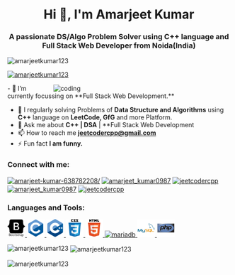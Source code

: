 <h1 align="center">Hi 👋, I'm Amarjeet Kumar</h1>
<h3 align="center">A passionate DS/Algo Problem Solver using C++ language and Full Stack Web Developer from Noida(India)</h3>

<p align="left"> <img src="https://komarev.com/ghpvc/?username=amarjeetkumar123&label=Profile%20views&color=0e75b6&style=flat" alt="amarjeetkumar123" /> </p>

<p align="left"> <a href="https://github.com/ryo-ma/github-profile-trophy"><img src="https://github-profile-trophy.vercel.app/?username=amarjeetkumar123" alt="amarjeetkumar123" /></a> </p>
<img align="right" alt="coding" width="400" src="https://cdn.dribbble.com/users/1162077/screenshots/3848914/programmer.gif">
- 🌱 I’m currently focussing on **Full Stack Web Development.**


- 📝 I regularly solving Problems of **Data Structure and Algorithms** using **C++** language on **LeetCode, GfG** and more Platform. 
- 💬 Ask me about **C++ | DSA** | **Full Stack Web Development
- 📫 How to reach me **jeetcodercpp@gmail.com**
- ⚡ Fun fact **I am funny.**

<h3 align="left">Connect with me:</h3>
<p align="left">
<a href="https://linkedin.com/in/amarjeet-kumar-638782208/" target="blank"><img align="center" src="https://raw.githubusercontent.com/rahuldkjain/github-profile-readme-generator/master/src/images/icons/Social/linked-in-alt.svg" alt="amarjeet-kumar-638782208/" height="30" width="40" /></a>
<a href="https://instagram.com/amarjeet_kumar0987" target="blank"><img align="center" src="https://raw.githubusercontent.com/rahuldkjain/github-profile-readme-generator/master/src/images/icons/Social/instagram.svg" alt="amarjeet_kumar0987" height="30" width="40" /></a>
<a href="https://www.hackerrank.com/jeetcodercpp" target="blank"><img align="center" src="https://raw.githubusercontent.com/rahuldkjain/github-profile-readme-generator/master/src/images/icons/Social/hackerrank.svg" alt="jeetcodercpp" height="30" width="40" /></a>
<a href="https://www.leetcode.com/amarjeet_kumar0987" target="blank"><img align="center" src="https://raw.githubusercontent.com/rahuldkjain/github-profile-readme-generator/master/src/images/icons/Social/leet-code.svg" alt="amarjeet_kumar0987" height="30" width="40" /></a>
<a href="https://auth.geeksforgeeks.org/user/jeetcodercpp" target="blank"><img align="center" src="https://raw.githubusercontent.com/rahuldkjain/github-profile-readme-generator/master/src/images/icons/Social/geeks-for-geeks.svg" alt="jeetcodercpp" height="30" width="40" /></a>
</p>

<h3 align="left">Languages and Tools:</h3>
<p align="left"> <a href="https://getbootstrap.com" target="_blank" rel="noreferrer"> <img src="https://raw.githubusercontent.com/devicons/devicon/master/icons/bootstrap/bootstrap-plain-wordmark.svg" alt="bootstrap" width="40" height="40"/> </a> <a href="https://www.cprogramming.com/" target="_blank" rel="noreferrer"> <img src="https://raw.githubusercontent.com/devicons/devicon/master/icons/c/c-original.svg" alt="c" width="40" height="40"/> </a> <a href="https://www.w3schools.com/cpp/" target="_blank" rel="noreferrer"> <img src="https://raw.githubusercontent.com/devicons/devicon/master/icons/cplusplus/cplusplus-original.svg" alt="cplusplus" width="40" height="40"/> </a> <a href="https://www.w3schools.com/css/" target="_blank" rel="noreferrer"> <img src="https://raw.githubusercontent.com/devicons/devicon/master/icons/css3/css3-original-wordmark.svg" alt="css3" width="40" height="40"/> </a> <a href="https://www.w3.org/html/" target="_blank" rel="noreferrer"> <img src="https://raw.githubusercontent.com/devicons/devicon/master/icons/html5/html5-original-wordmark.svg" alt="html5" width="40" height="40"/> </a> <a href="https://mariadb.org/" target="_blank" rel="noreferrer"> <img src="https://www.vectorlogo.zone/logos/mariadb/mariadb-icon.svg" alt="mariadb" width="40" height="40"/> </a> <a href="https://www.mysql.com/" target="_blank" rel="noreferrer"> <img src="https://raw.githubusercontent.com/devicons/devicon/master/icons/mysql/mysql-original-wordmark.svg" alt="mysql" width="40" height="40"/> </a> <a href="https://www.php.net" target="_blank" rel="noreferrer"> <img src="https://raw.githubusercontent.com/devicons/devicon/master/icons/php/php-original.svg" alt="php" width="40" height="40"/> </a> </p>

<p><img align="left" src="https://github-readme-stats.vercel.app/api/top-langs?username=amarjeetkumar123&show_icons=true&locale=en&layout=compact" alt="amarjeetkumar123" /></p>

<p>&nbsp;<img align="center" src="https://github-readme-stats.vercel.app/api?username=amarjeetkumar123&show_icons=true&locale=en" alt="amarjeetkumar123" /></p>

<p><img align="center" src="https://github-readme-streak-stats.herokuapp.com/?user=amarjeetkumar123&" alt="amarjeetkumar123" /></p>
